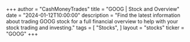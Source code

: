 +++
author = "CashMoneyTrades"
title = "GOOG | Stock and Overview"
date = "2024-01-12T10:00:00"
description = "Find the latest information about trading GOOG stock for a full financial overview to help with your stock trading and investing."
tags = [
   "Stocks",
]
layout = "stocks"
ticker = "GOOG"
+++
